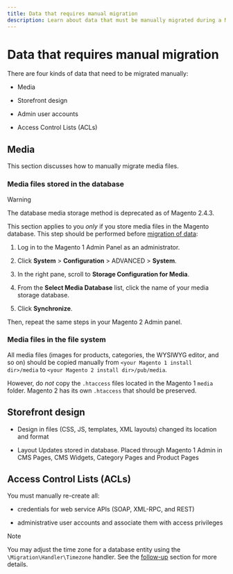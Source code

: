 ```yaml
---
title: Data that requires manual migration
description: Learn about data that must be manually migrated during a Magento 1 to Magento 2 data migration and how to do it. 
---
```


# Data that requires manual migration

There are four kinds of data that need to be migrated manually:

*  Media

*  Storefront design

*  Admin user accounts

*  Access Control Lists (ACLs)

## Media

This section discusses how to manually migrate media files.

### Media files stored in the database

>[!WARNING]
>
>The database media storage method is deprecated as of Magento 2.4.3.


This section applies to you *only* if you store media files in the Magento database. This step should be performed before [migration of data](data.md):

1. Log in to the Magento 1 Admin Panel as an administrator.

1. Click **System** > **Configuration** > ADVANCED > **System**.

1. In the right pane, scroll to **Storage Configuration for Media**.

1. From the **Select Media Database** list, click the name of your media storage database.

1. Click **Synchronize**.

Then, repeat the same steps in your Magento 2 Admin panel.

### Media files in the file system

All media files (images for products, categories, the WYSIWYG editor, and so on) should be copied manually from `<your Magento 1 install dir>/media` to `<your Magento 2 install dir>/pub/media`.

However, do *not* copy the `.htaccess` files located in the Magento 1 `media` folder. Magento 2 has its own `.htaccess` that should be preserved.

## Storefront design

*  Design in files (CSS, JS, templates, XML layouts) changed its location and format

*  Layout Updates stored in database. Placed through Magento 1 Admin in CMS Pages, CMS Widgets, Category Pages and Product Pages

## Access Control Lists (ACLs)

You must manually re-create all:

*  credentials for web service APIs (SOAP, XML-RPC, and REST)

*  administrative user accounts and associate them with access privileges

>[!NOTE]
>
>You may adjust the time zone for a database entity using the `\Migration\Handler\Timezone` handler. See the [follow-up](follow-up.md) section for more details.

